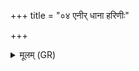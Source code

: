 +++
title = "०४ एनीर् धाना हरिणीः"

+++
<details><summary>मूलम् (GR)</summary>

एनीर् धाना हरिणीः श्येनीर् आसु  
कृष्णा धाना हरिणीर् धेनवस् ते ।  
तिलवत्सा ऊर्जम् अस्मै दुहाना  
विश्वहा सन्त्व् अनपस्फुरन्तीः ॥ +++(Bhatt. -rantī(ḥ))+++
</details>